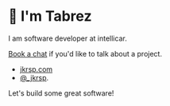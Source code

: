 # 👋 I'm Tabrez

I am software developer at intellicar.

[Book a chat](https://calendly.com/jkrsp/first-chat) if you'd like to talk about a project.

- [jkrsp.com](http://jkrsp.com/)
- [@_jkrsp](https://twitter.com/_jkrsp).

Let's build some great software!
